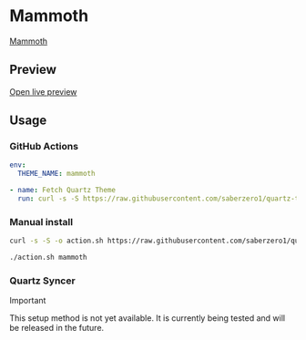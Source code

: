 # Mammoth

[Mammoth](https://github.com/wittionary)

## Preview

[Open live preview](https://quartz-themes.github.io/mammoth/)

## Usage

### GitHub Actions

```yaml
env:
  THEME_NAME: mammoth
```

```yaml
- name: Fetch Quartz Theme
  run: curl -s -S https://raw.githubusercontent.com/saberzero1/quartz-themes/master/action.sh | bash -s -- $THEME_NAME
```

### Manual install

```bash
curl -s -S -o action.sh https://raw.githubusercontent.com/saberzero1/quartz-themes/master/action.sh

./action.sh mammoth
```

### Quartz Syncer

> [!IMPORTANT]
> This setup method is not yet available. It is currently being tested and will be released in the future.
